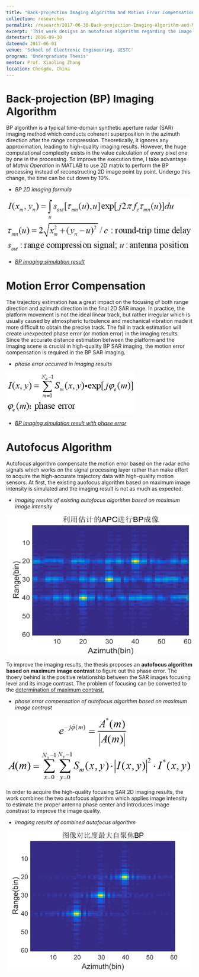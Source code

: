 ```yaml
---
title: "Back-projection Imaging Algorithm and Motion Error Compensation"
collection: researches
permalink: /research/2017-06-30-Back-projection-Imaging-Algorithm-and-Motion-Error-Compensation
excerpt: 'This work designs an autofocus algorithm regarding the image intensity and image contrast to compensate the motion error and realizes the high-quality SAR 2D imaging.'
datestart: 2016-09-30
dateend: 2017-06-01
venue: 'School of Electronic Engineering, UESTC'
program: 'Undergraduate Thesis'
mentor: Prof. Xiaoling Zhang
location: Chengdu, China
---
```


Back-projection (BP) Imaging Algorithm
===
BP algorithm is a typical time-domain synthetic aperture radar (SAR) imaging method which conducts coherent superposition in the azimuth direction after the range compression. Theoretically, it ignores any approximation, leading to high-quality imaging results. However, the huge computational complexity exists in the value calculation of every pixel one by one in the processing. To improve the execution time, I take advantage of _Matrix Operation_ in MATLAB to use 2D matrix to perform the BP processing instead of reconstructing 2D image point by point. Undergo this change, the time can be cut down by 10%.

* _BP 2D imaging formula_

![BP 2D imaging formula](/images/rsrch-2017-06-30-1.png)

* [_BP imaging simulation result_](/images/rsrch-2017-06-30-2.png)

Motion Error Compensation
===
The trajectory estimation has a great impact on the focusing of both range direction and azimuth direction in the final 2D SAR image. In practice, the platform movement is not the ideal linear track, but rather irregular which is usually caused by atmospheric turbulence and mechanical vibration made it more difficult to obtain the precise track. The fail in track estimation will create unexpected phase error (or motion error) in the imaging results. Since the accurate distance estimation between the platform and the imaging scene is crucial in high-quality BP SAR imaging, the motion error compensation is required in the BP SAR imaging.

* _phase error occurred in imaging results_

![phase error occurred in imaging results](/images/rsrch-2017-06-30-3.png)

* [_BP imaging simulation result with phase error_](/images/rsrch-2017-06-30-4.png)

Autofocus Algorithm
===
Autofocus algorithm compensate the motion error based on the radar echo signals which works on the signal processing layer rather than make effort to acquire the high-accurate trajectory data with high-quality motion sensors. At first, the existing auofocus algorithm based on maximum image intensity is simulated and the imaging result is not as much as expected.

* _imaging results of existing autofocus algorithm based on maximum image intensity_

![imaging results of autofocus algorithm based on based on maximum image intensity](/images/rsrch-2017-06-30-5.png)

To improve the imaging results, the thesis proposes an **autofocus algorithm based on maximum image contrast** to figure out the phase error. The thoery behind is the positive relationship between the SAR images focusing level and its image contrast. The problem of focusing can be converted to the [determination of maximum contrast.](/images/rsrch-2017-06-30-6.png)

* _phase error compensation of autofocus algorithm based on maximum image contrast_

![phase error compensation of autofocus algorithm based on maximum image contrast](/images/rsrch-2017-06-30-7.png)

In order to acquire the high-quality focusing SAR 2D imaging results, the work combines the two autofocus algorithm which applies image intensity to estimate the proper antenna phase center and introduces image constrast to improve the image quality.

* _imaging results of combined autofocus algorithm_

![imaging results of autofocus algorithm based on maximum image contrast](/images/rsrch-2017-06-30-8.png)